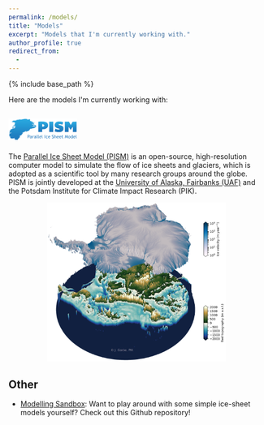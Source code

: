 ```yaml
---
permalink: /models/
title: "Models"
excerpt: "Models that I'm currently working with."
author_profile: true
redirect_from:
  - 
---
```


{% include base_path %}

Here are the models I'm currently working with:

## <a href="http://pism-docs.org/"><img src="/images/logo_pism.png" width="135"></a>
<!-- <a href="http://pism-docs.org/"><img style="padding: 15px; float: right;" src="/images/logo_pism.png" width="150"></a> -->
The [Parallel Ice Sheet Model (PISM)](http://pism-docs.org/ "http://pism-docs.org/") is an open-source, high-resolution computer model to simulate the flow of ice sheets and glaciers, which is adopted as a scientific tool by many research groups around the globe.
PISM is jointly developed at the [University of Alaska, Fairbanks (UAF)](http://www.uaf.edu/ "http://www.uaf.edu/") and the Potsdam Institute for Climate Impact Research (PIK).

<p align="center"><img src="/images/pism_3d_4km_2020.png" alt="Antarctic Ice Sheet as simulated with PISM" title="Antarctic Ice Sheet as simulated with PISM" width="70%"></p>
<!-- <span style="font-size: 9pt;">Antarctic Ice Sheet as simulated with PISM.</span> -->


## Other
- [Modelling Sandbox](https://github.com/juliusgarbe/modelling_sandbox "https://github.com/juliusgarbe/modelling_sandbox"): Want to play around with some simple ice-sheet models yourself? Check out this Github repository!
